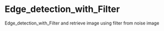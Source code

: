 # Edge_detection_with_Filter
Edge_detection_with_Filter and retrieve image using filter from noise image
